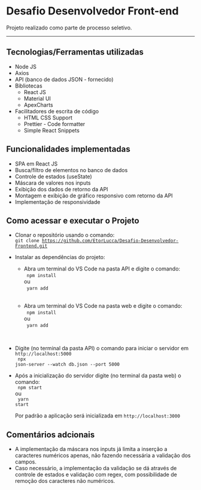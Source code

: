 <h1>Desafio Desenvolvedor Front-end</h1>

Projeto realizado como parte de processo seletivo.
<hr>

<h2>Tecnologias/Ferramentas utilizadas</h2>

- Node JS
- Axios
- API (banco de dados JSON - fornecido)
- Bibliotecas
    - React JS
    - Material UI
    - ApexCharts
- Facilitadores de escrita de código
    - HTML CSS Support
    - Prettier - Code formatter
    - Simple React Snippets

<h2>Funcionalidades implementadas</h2>

- SPA em React JS
- Busca/filtro de elementos no banco de dados
- Controle de estados (useState)
- Máscara de valores nos inputs
- Exibição dos dados de retorno da API
- Montagem e exibição de gráfico responsivo com retorno da API
- Implementação de responsividade

<h2>Como acessar e executar o Projeto</h2>

- Clonar o repositório usando o comando:<br>
<code>git clone https://github.com/EtorLucca/Desafio-Desenvolvedor-Frontend.git</code>

- Instalar as dependências do projeto:
    - Abra um terminal do VS Code na pasta API e digite o comando:<br>
      <code>
       npm install
      </code><br>
    ou<br>
      <code>
       yarn add<br>
      </code><br>
    - Abra um terminal do VS Code na pasta web e digite o comando:<br>
      <code>
       npm install
      </code><br>
    ou<br>
      <code>
       yarn add<br>
      </code><br>
     
- Digite (no terminal da pasta API) o comando para iniciar o servidor em <code>http://localhost:5000</code><br>
    <code>
    npx json-server --watch db.json --port 5000
    </code><br>

- Após a inicialização do servidor digite (no terminal da pasta web) o comando:<br>
    <code>
    npm start
    </code><br>
  ou<br>
    <code>
    yarn start<br>
    </code><br>
  Por padrão a aplicação será inicializada em <code>http://localhost:3000</code>
  
<h2>Comentários adcionais</h2>

- A implementação da máscara nos inputs já limita a inserção a caracteres numéricos apenas, não fazendo necessária a validação dos campos.
- Caso necessário, a implementação da validação se dá através de controle de estados e validação com regex, com possibilidade de remoção dos caracteres não numéricos.

